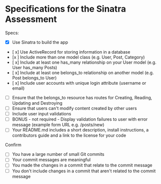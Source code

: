 # Specifications for the Sinatra Assessment

Specs:
- [x] Use Sinatra to build the app
- [ x] Use ActiveRecord for storing information in a database
- [x ] Include more than one model class (e.g. User, Post, Category)
- [ x] Include at least one has_many relationship on your User model (e.g. User has_many Posts)
- [ x] Include at least one belongs_to relationship on another model (e.g. Post belongs_to User)
- [ x] Include user accounts with unique login attribute (username or email)
- [ ] Ensure that the belongs_to resource has routes for Creating, Reading, Updating and Destroying
- [ ] Ensure that users can't modify content created by other users
- [ ] Include user input validations
- [ ] BONUS - not required - Display validation failures to user with error message (example form URL e.g. /posts/new)
- [ ] Your README.md includes a short description, install instructions, a contributors guide and a link to the license for your code

Confirm
- [ ] You have a large number of small Git commits
- [ ] Your commit messages are meaningful
- [ ] You made the changes in a commit that relate to the commit message
- [ ] You don't include changes in a commit that aren't related to the commit message